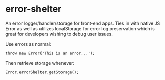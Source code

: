 # error-shelter
An error logger/handler/storage for front-end apps. Ties in with native JS Error as well as utilizes localStorage for error log preservation which is great for developers wishing to debug user issues.

Use errors as normal:
```
throw new Error('This is an error...');
```

Then retrieve storage whenever:
```
Error.errorShelter.getStorage();
```
